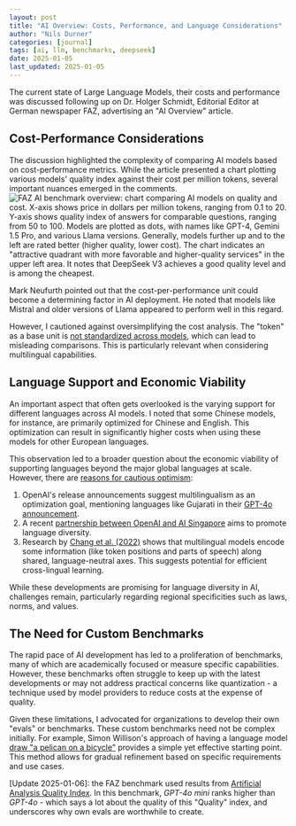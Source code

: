 ```yaml
---
layout: post
title: "AI Overview: Costs, Performance, and Language Considerations"
author: "Nils Durner"
categories: [journal]
tags: [ai, llm, benchmarks, deepseek]
date: 2025-01-05
last_updated: 2025-01-05
---
```


The current state of Large Language Models, their costs and performance was discussed following up on Dr. Holger Schmidt, Editorial Editor at German newspaper FAZ, advertising an "AI Overview" article.

## Cost-Performance Considerations

The discussion highlighted the complexity of comparing AI models based on cost-performance metrics. While the article presented a chart plotting various models' quality index against their cost per million tokens, several important nuances emerged in the comments.
![FAZ AI benchmark overview: chart comparing AI models on quality and cost. X-axis shows price in dollars per million tokens, ranging from 0.1 to 20. Y-axis shows quality index of answers for comparable questions, ranging from 50 to 100. Models are plotted as dots, with names like GPT-4, Gemini 1.5 Pro, and various Llama versions. Generally, models further up and to the left are rated better (higher quality, lower cost). The chart indicates an "attractive quadrant with more favorable and higher-quality services" in the upper left area. It notes that DeepSeek V3 achieves a good quality level and is among the cheapest.](assets/img/faz-ai-benchmark-overview.jpeg)

Mark Neufurth pointed out that the cost-per-performance unit could become a determining factor in AI deployment. He noted that models like Mistral and older versions of Llama appeared to perform well in this regard.

However, I cautioned against oversimplifying the cost analysis. The "token" as a base unit is [not standardized across models](2023-11-27-tokenizer-inefficiency-needle-haystack-anthropic-claude), which can lead to misleading comparisons. This is particularly relevant when considering multilingual capabilities.

## Language Support and Economic Viability

An important aspect that often gets overlooked is the varying support for different languages across AI models. I noted that some Chinese models, for instance, are primarily optimized for Chinese and English. This optimization can result in significantly higher costs when using these models for other European languages.

This observation led to a broader question about the economic viability of supporting languages beyond the major global languages at scale. However, there are [reasons for cautious optimism](https://www.linkedin.com/feed/update/urn:li:activity:7281612533940064256?commentUrn=urn%3Ali%3Acomment%3A%28activity%3A7281612533940064256%2C7281630976781246464%29&replyUrn=urn%3Ali%3Acomment%3A%28activity%3A7281612533940064256%2C7281675509665525761%29&dashCommentUrn=urn%3Ali%3Afsd_comment%3A%287281630976781246464%2Curn%3Ali%3Aactivity%3A7281612533940064256%29&dashReplyUrn=urn%3Ali%3Afsd_comment%3A%287281675509665525761%2Curn%3Ali%3Aactivity%3A7281612533940064256%29):

1. OpenAI's release announcements suggest multilingualism as an optimization goal, mentioning languages like Gujarati in their [GPT-4o announcement](https://openai.com/index/hello-gpt-4o/).
2. A recent [partnership between OpenAI and AI Singapore](https://www.edb.gov.sg/en/about-edb/media-releases-publications/openai-establishes-presence-in-singapore-to-support-international-expansion.html) aims to promote language diversity.
3. Research by [Chang et al. (2022)](https://arxiv.org/pdf/2205.10964) shows that multilingual models encode some information (like token positions and parts of speech) along shared, language-neutral axes. This suggests potential for efficient cross-lingual learning.

While these developments are promising for language diversity in AI, challenges remain, particularly regarding regional specificities such as laws, norms, and values.

## The Need for Custom Benchmarks

The rapid pace of AI development has led to a proliferation of benchmarks, many of which are academically focused or measure specific capabilities. However, these benchmarks often struggle to keep up with the latest developments or may not address practical concerns like quantization - a technique used by model providers to reduce costs at the expense of quality.

Given these limitations, I advocated for organizations to develop their own "evals" or benchmarks. These custom benchmarks need not be complex initially. For example, Simon Willison's approach of having a language model [draw "a pelican on a bicycle"](2024-10-28-pelican-benchmark) provides a simple yet effective starting point. This method allows for gradual refinement based on specific requirements and use cases.

[Update 2025-01-06]: the FAZ benchmark used results from [Artificial Analysis Quality Index](https://artificialanalysis.ai/models/deepseek-v3/providers). In this benchmark, _GPT-4o mini_ ranks higher than _GPT-4o_ - which says a lot about the quality of this "Quality" index, and underscores why own evals are worthwhile to create.